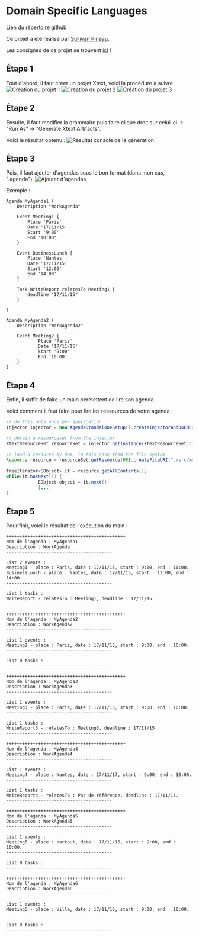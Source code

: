 Domain Specific Languages
=========================

[Lien du répertoire github](https://github.com/PineauSullivan/DSL)

Ce projet a été réalisé par [Sullivan Pineau](https://github.com/PineauSullivan/).

Les consignes de ce projet se trouvent [ici](https://gitlab.univ-nantes.fr/sunye-g/dsl) !

Étape 1
-------
Tout d'abord, il faut créer un projet Xtext, voici la procédure à suivre :
![Création du projet 1](img/creation_project_1.png)
![Création du projet 2](img/creation_project_2.png)
![Création du projet 3](img/creation_project_3.png)

Étape 2
-------
Ensuite, il faut modifier la grammaire puis faire clique droit sur celui-ci -> "Run As" -> "Generate Xtext Artifacts".

Voici le résultat obtenu :
![Résultat console de la génération](img/generation.png)

Étape 3
-------
Puis, il faut ajouter d'agendas sous le bon format (dans mon cas, ".agenda"). 
![Ajouter d'agendas](img/ajout_agenda.png)

Exemple :
```
Agenda MyAgenda1 (
    Description "WorkAgenda"

    Event Meeting1 {
        Place 'Paris'
        Date '17/11/15'
        Start '9:00'
        End '10:00'
    }

    Event BusinessLunch {
        Place 'Nantes'
        Date '17/11/15'
        Start '12:00'
        End '14:00'
    }

    Task WriteReport relatesTo Meeting1 {
        deadline "17/11/15"
    }
    
)

Agenda MyAgenda2 (
    Description "WorkAgenda2"

    Event Meeting2 {
	        Place 'Paris'
	        Date '17/11/15'
	        Start '9:00'
	        End '10:00'
    }
}
```

Étape 4
-------
Enfin, il suffit de faire un main permettent de lire son agenda.

Voici comment il faut faire pour lire les ressources de votre agenda :
```java
// do this only once per application
Injector injector = new AgendaStandaloneSetup().createInjectorAndDoEMFRegistration();

// obtain a resourceset from the injector
XtextResourceSet resourceSet = injector.getInstance(XtextResourceSet.class);
		 
// load a resource by URI, in this case from the file system
Resource resource = resourceSet.getResource(URI.createFileURI("./src/monAgenda.agenda"), true);
		
TreeIterator<EObject> it = resource.getAllContents();
while(it.hasNext()) {
			EObject object = it.next();
			[...]
}
```

Étape 5
-------
Pour finir, voici le résultat de l'exécution du main :
```
+++++++++++++++++++++++++++++++++++++++++++++
Nom de l'agenda : MyAgenda1
Description : WorkAgenda
----------------------------------------

List 2 events :
Meeting1 - place : Paris, date : 17/11/15, start : 9:00, end : 10:00.
BusinessLunch - place : Nantes, date : 17/11/15, start : 12:00, end : 14:00.
----------------------------------------

List 1 tasks :
WriteReport - relatesTo : Meeting1, deadline : 17/11/15.
----------------------------------------

+++++++++++++++++++++++++++++++++++++++++++++
Nom de l'agenda : MyAgenda2
Description : WorkAgenda2
----------------------------------------

List 1 events :
Meeting2 - place : Paris, date : 17/11/15, start : 9:00, end : 10:00.
----------------------------------------

List 0 tasks :
----------------------------------------

+++++++++++++++++++++++++++++++++++++++++++++
Nom de l'agenda : MyAgenda3
Description : WorkAgenda3
----------------------------------------

List 1 events :
Meeting3 - place : Paris, date : 17/11/15, start : 9:00, end : 10:00.
----------------------------------------

List 1 tasks :
WriteReport3 - relatesTo : Meeting3, deadline : 17/11/15.
----------------------------------------

+++++++++++++++++++++++++++++++++++++++++++++
Nom de l'agenda : MyAgenda4
Description : WorkAgenda4
----------------------------------------

List 1 events :
Meeting4 - place : Nantes, date : 17/11/17, start : 9:00, end : 10:00.
----------------------------------------

List 1 tasks :
WriteReport4 - relatesTo : Pas de référence, deadline : 17/11/15.
----------------------------------------

+++++++++++++++++++++++++++++++++++++++++++++
Nom de l'agenda : MyAgenda5
Description : WorkAgenda5
----------------------------------------

List 1 events :
Meeting5 - place : partout, date : 17/11/15, start : 9:00, end : 10:00.
----------------------------------------

List 0 tasks :
----------------------------------------

+++++++++++++++++++++++++++++++++++++++++++++
Nom de l'agenda : MyAgenda6
Description : WorkAgenda6
----------------------------------------

List 1 events :
Meeting6 - place : Ville, date : 17/11/16, start : 9:00, end : 10:00.
----------------------------------------

List 0 tasks :
----------------------------------------
```